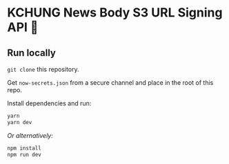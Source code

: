 # KCHUNG News Body S3 URL Signing API 📰

## Run locally

`git clone` this repository.

Get `now-secrets.json` from a secure channel and place in the root of this repo.

Install dependencies and run:
```bash
yarn
yarn dev
```
_Or alternatively:_
```bash
npm install
npm run dev
```
